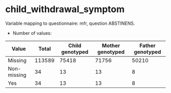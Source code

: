# child_withdrawal_symptom
Variable mapping to questionnaire: mfr, question ABSTINENS.
- Number of values:

| Value | Total | Child genotyped | Mother genotyped | Father genotyped |
| ----- | ----- | --------------- | ---------------- | ---------------- |
| Missing | 113589 | 75418 | 71756 | 50210 |
| Non-missing | 34 | 13 | 13 | 8 |
| Yes | 34 | 13 | 13 |8 |



